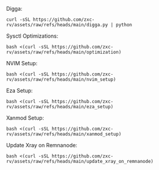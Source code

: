 Digga:

```
curl -sSL https://github.com/zxc-rv/assets/raw/refs/heads/main/digga.py | python
```
Sysctl Optimizations:

```
bash <(curl -sSL https://github.com/zxc-rv/assets/raw/refs/heads/main/optimization)
```

NVIM Setup:

```
bash <(curl -sSL https://github.com/zxc-rv/assets/raw/refs/heads/main/nvim_setup)
```

Eza Setup:

```
bash <(curl -sSL https://github.com/zxc-rv/assets/raw/refs/heads/main/eza_setup)
```

Xanmod Setup:

```
bash <(curl -sSL https://github.com/zxc-rv/assets/raw/refs/heads/main/xanmod_setup)
```

Update Xray on Remnanode:

```
bash <(curl -sSL https://github.com/zxc-rv/assets/raw/refs/heads/main/update_xray_on_remnanode)
```
